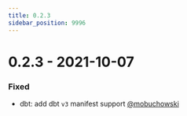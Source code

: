 ```yaml
---
title: 0.2.3
sidebar_position: 9996
---
```


# 0.2.3 - 2021-10-07

### Fixed

* dbt: add dbt `v3` manifest support [@mobuchowski](https://github.com/mobuchowski)